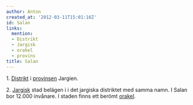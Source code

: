 ```yaml
---
author: Anton
created_at: '2012-03-11T15:01:16Z'
id: Salan
links:
  mention:
  - Distrikt
  - Jargisk
  - orakel
  - provins
title: Salan
---
```


1\. [Distrikt] i [provinsen] Jargien.

2\. [Jargisk] stad belägen i i det jargiska distriktet med samma namn. I Salan bor 12.000 invånare.
I staden finns ett berömt [orakel].

  [Distrikt]: Distrikt
  [provinsen]: provins
  [Jargisk]: Jargisk
  [orakel]: orakel
